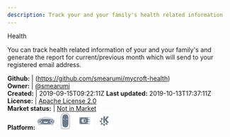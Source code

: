 ```yaml
---
description: Track your and your family's health related information
---
```

Health

You can track health related information of your and your family's and generate the report for current/previous month which will send to your registered email address.

**Github:** | (https://github.com/smearumi/mycroft-health)  
**Owner:** | [@smearumi](https://github.com/smearumi)  
**Created:** | 2019-09-15T09:22:11Z  **Last updated:** 2019-10-13T17:37:11Z  
**License:** | [Apache License 2.0](https://api.github.com/licenses/apache-2.0)  
**Market status:** | [Not in Market](https://market.mycroft.ai/skill/)  
**Platform:**   ![](.gitbook/assets/mark-1-icon.png)  ![](.gitbook/assets/mark-2-icon.png)  ![](.gitbook/assets/picroft-icon.png)  ![](.gitbook/assets/kde.png)   
